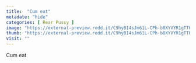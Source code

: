 ```yaml
---
title:  "Cum eat"
metadate: "hide"
categories: [ Rear Pussy ]
image: "https://external-preview.redd.it/C9hyBI4sJm61L-CPh-b8XYVYR1gTTH5Iat7wfytn0Q4.jpg?auto=webp&s=775ea07fe054bb3bc359eb6c1cc3bcacae6083be"
thumb: "https://external-preview.redd.it/C9hyBI4sJm61L-CPh-b8XYVYR1gTTH5Iat7wfytn0Q4.jpg?width=1080&crop=smart&auto=webp&s=aaf2e70b2b4f779cb8d38a4fa02e5a6d32e1e080"
visit: ""
---
```

Cum eat
